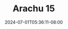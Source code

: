--- 
title: "Arachu 15"
description: "download   Arachu 15 ig   new"
date: 2024-07-01T05:36:11-08:00
file_code: "beb0v4a4uana"
draft: false
cover: "r9dk2xhw6345uzev.jpg"
tags: ["Arachu", "bokep-indo", "bokep-viral", "bokep-ig"]
length: 9
fld_id: "1483117"
foldername: "Arachu update"
categories: ["Arachu update"]
views: 0
---